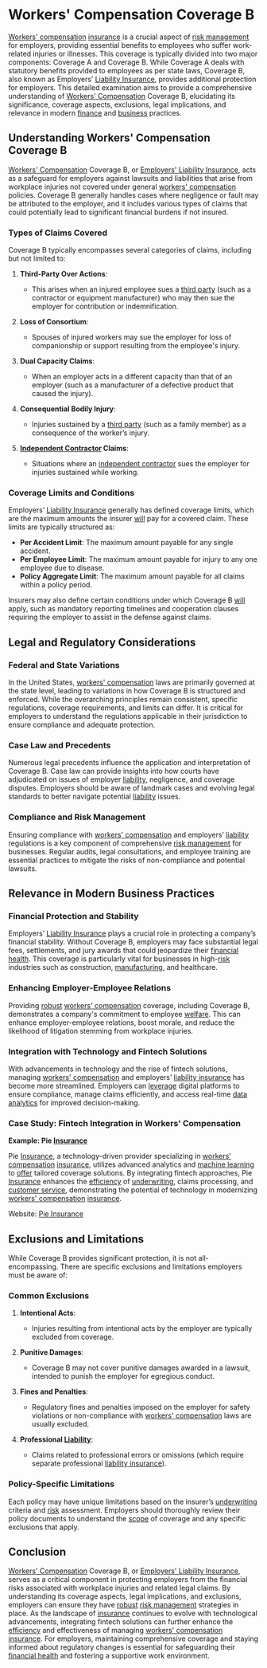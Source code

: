 # Workers' Compensation Coverage B

[Workers' compensation](../w/workers'_compensation.md) [insurance](../i/insurance.md) is a crucial aspect of [risk management](../r/risk_management.md) for employers, providing essential benefits to employees who suffer work-related injuries or illnesses. This coverage is typically divided into two major components: Coverage A and Coverage B. While Coverage A deals with statutory benefits provided to employees as per state laws, Coverage B, also known as Employers’ [Liability Insurance](../l/liability_insurance.md), provides additional protection for employers. This detailed examination aims to provide a comprehensive understanding of [Workers' Compensation](../w/workers'_compensation.md) Coverage B, elucidating its significance, coverage aspects, exclusions, legal implications, and relevance in modern [finance](../f/finance.md) and [business](../b/business.md) practices.

## Understanding Workers' Compensation Coverage B

[Workers' Compensation](../w/workers'_compensation.md) Coverage B, or [Employers' Liability Insurance](../e/employers'_liability_insurance.md), acts as a safeguard for employers against lawsuits and liabilities that arise from workplace injuries not covered under general [workers' compensation](../w/workers'_compensation.md) policies. Coverage B generally handles cases where negligence or fault may be attributed to the employer, and it includes various types of claims that could potentially lead to significant financial burdens if not insured.

### Types of Claims Covered

Coverage B typically encompasses several categories of claims, including but not limited to:

1. **Third-Party Over Actions**:
    - This arises when an injured employee sues a [third party](../t/third_party.md) (such as a contractor or equipment manufacturer) who may then sue the employer for contribution or indemnification. 

2. **Loss of Consortium**:
    - Spouses of injured workers may sue the employer for loss of companionship or support resulting from the employee's injury.

3. **Dual Capacity Claims**:
    - When an employer acts in a different capacity than that of an employer (such as a manufacturer of a defective product that caused the injury).

4. **Consequential Bodily Injury**:
    - Injuries sustained by a [third party](../t/third_party.md) (such as a family member) as a consequence of the worker’s injury.

5. **[Independent Contractor](../i/independent_contractor.md) Claims**:
    - Situations where an [independent contractor](../i/independent_contractor.md) sues the employer for injuries sustained while working.

### Coverage Limits and Conditions

Employers’ [Liability Insurance](../l/liability_insurance.md) generally has defined coverage limits, which are the maximum amounts the insurer [will](../w/will.md) pay for a covered claim. These limits are typically structured as:

- **Per Accident Limit**: The maximum amount payable for any single accident.
- **Per Employee Limit**: The maximum amount payable for injury to any one employee due to disease.
- **Policy Aggregate Limit**: The maximum amount payable for all claims within a policy period.

Insurers may also define certain conditions under which Coverage B [will](../w/will.md) apply, such as mandatory reporting timelines and cooperation clauses requiring the employer to assist in the defense against claims.

## Legal and Regulatory Considerations

### Federal and State Variations

In the United States, [workers' compensation](../w/workers'_compensation.md) laws are primarily governed at the state level, leading to variations in how Coverage B is structured and enforced. While the overarching principles remain consistent, specific regulations, coverage requirements, and limits can differ. It is critical for employers to understand the regulations applicable in their jurisdiction to ensure compliance and adequate protection.

### Case Law and Precedents

Numerous legal precedents influence the application and interpretation of Coverage B. Case law can provide insights into how courts have adjudicated on issues of employer [liability](../l/liability.md), negligence, and coverage disputes. Employers should be aware of landmark cases and evolving legal standards to better navigate potential [liability](../l/liability.md) issues.

### Compliance and Risk Management

Ensuring compliance with [workers' compensation](../w/workers'_compensation.md) and employers’ [liability](../l/liability.md) regulations is a key component of comprehensive [risk management](../r/risk_management.md) for businesses. Regular audits, legal consultations, and employee training are essential practices to mitigate the risks of non-compliance and potential lawsuits.

## Relevance in Modern Business Practices

### Financial Protection and Stability

Employers’ [Liability Insurance](../l/liability_insurance.md) plays a crucial role in protecting a company’s financial stability. Without Coverage B, employers may face substantial legal fees, settlements, and jury awards that could jeopardize their [financial health](../f/financial_health.md). This coverage is particularly vital for businesses in high-[risk](../r/risk.md) industries such as construction, [manufacturing](../m/manufacturing.md), and healthcare.

### Enhancing Employer-Employee Relations

Providing [robust](../r/robust.md) [workers' compensation](../w/workers'_compensation.md) coverage, including Coverage B, demonstrates a company's commitment to employee [welfare](../w/welfare.md). This can enhance employer-employee relations, boost morale, and reduce the likelihood of litigation stemming from workplace injuries.

### Integration with Technology and Fintech Solutions

With advancements in technology and the rise of fintech solutions, managing [workers' compensation](../w/workers'_compensation.md) and employers’ [liability insurance](../l/liability_insurance.md) has become more streamlined. Employers can [leverage](../l/leverage.md) digital platforms to ensure compliance, manage claims efficiently, and access real-time [data analytics](../d/data_analytics.md) for improved decision-making.

### Case Study: Fintech Integration in Workers' Compensation

**Example: Pie [Insurance](../i/insurance.md)**

Pie [Insurance](../i/insurance.md), a technology-driven provider specializing in [workers' compensation](../w/workers'_compensation.md) [insurance](../i/insurance.md), utilizes advanced analytics and [machine learning](../m/machine_learning.md) to [offer](../o/offer.md) tailored coverage solutions. By integrating fintech approaches, Pie [Insurance](../i/insurance.md) enhances the [efficiency](../e/efficiency.md) of [underwriting](../u/underwriting.md), claims processing, and [customer service](../c/customer_service.md), demonstrating the potential of technology in modernizing [workers' compensation](../w/workers'_compensation.md) [insurance](../i/insurance.md).

Website: [Pie Insurance](https://www.pieinsurance.com)

## Exclusions and Limitations

While Coverage B provides significant protection, it is not all-encompassing. There are specific exclusions and limitations employers must be aware of:

### Common Exclusions

1. **Intentional Acts**:
    - Injuries resulting from intentional acts by the employer are typically excluded from coverage.

2. **Punitive Damages**:
    - Coverage B may not cover punitive damages awarded in a lawsuit, intended to punish the employer for egregious conduct.

3. **Fines and Penalties**:
    - Regulatory fines and penalties imposed on the employer for safety violations or non-compliance with [workers' compensation](../w/workers'_compensation.md) laws are usually excluded.

4. **Professional [Liability](../l/liability.md)**:
    - Claims related to professional errors or omissions (which require separate professional [liability insurance](../l/liability_insurance.md)).

### Policy-Specific Limitations

Each policy may have unique limitations based on the insurer’s [underwriting](../u/underwriting.md) criteria and [risk](../r/risk.md) assessment. Employers should thoroughly review their policy documents to understand the [scope](../s/scope.md) of coverage and any specific exclusions that apply.

## Conclusion

[Workers' Compensation](../w/workers'_compensation.md) Coverage B, or [Employers' Liability Insurance](../e/employers'_liability_insurance.md), serves as a critical component in protecting employers from the financial risks associated with workplace injuries and related legal claims. By understanding its coverage aspects, legal implications, and exclusions, employers can ensure they have [robust](../r/robust.md) [risk management](../r/risk_management.md) strategies in place. As the landscape of [insurance](../i/insurance.md) continues to evolve with technological advancements, integrating fintech solutions can further enhance the [efficiency](../e/efficiency.md) and effectiveness of managing [workers' compensation](../w/workers'_compensation.md) [insurance](../i/insurance.md). For employers, maintaining comprehensive coverage and staying informed about regulatory changes is essential for safeguarding their [financial health](../f/financial_health.md) and fostering a supportive work environment.